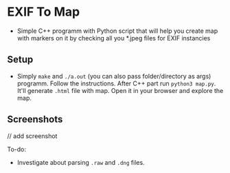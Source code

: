 # EXIF To Map
* Simple C++ programm with Python script that will help you create map with markers on it by checking all you *.jpeg files for EXIF instancies

## Setup
* Simply `make` and `./a.out` (you can also pass folder/directory as args) programm. Follow the instructions. After C++ part run `python3 map.py`. It'll generate `.html` file with map. Open it in your browser and explore the map. 

## Screenshots
// add screenshot

To-do:
* Investigate about parsing `.raw` and `.dng` files. 
